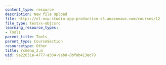 ```yaml
---
content_type: resource
description: New file Upload
file: https://ol-ocw-studio-app-production.s3.amazonaws.com/courses/12-811-tropical-meteorology-spring-2011/9a22031a4777a3849ab88bfab413ec70_rcmenu_2.m
file_type: text/x-objcsrc
learning_resource_types:
- Tools
parent_title: Tools
parent_type: CourseSection
resourcetype: Other
title: rcmenu_2.m
uid: 9a22031a-4777-a384-9ab8-8bfab413ec70
---
```

